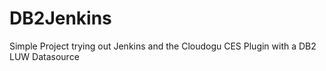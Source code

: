 # DB2Jenkins
Simple Project trying out Jenkins and the Cloudogu CES Plugin with a DB2 LUW Datasource
